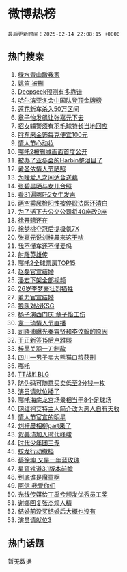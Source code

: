 # 微博热榜

`最后更新时间：2025-02-14 22:08:15 +0800`

## 热门搜索

1. [绿水青山瞰我家](https://m.weibo.cn/search?containerid=100103type%3D1%26t%3D10%26q%3D%23%E7%BB%BF%E6%B0%B4%E9%9D%92%E5%B1%B1%E7%9E%B0%E6%88%91%E5%AE%B6%23&stream_entry_id=51&isnewpage=1&extparam=seat%3D1%26filter_type%3Drealtimehot%26stream_entry_id%3D51%26c_type%3D51%26pos%3D0%26q%3D%2523%25E7%25BB%25BF%25E6%25B0%25B4%25E9%259D%2592%25E5%25B1%25B1%25E7%259E%25B0%25E6%2588%2591%25E5%25AE%25B6%2523%26dgr%3D0%26cate%3D10103%26display_time%3D1739542093%26pre_seqid%3D17395420939440210924135)
1. [姚笛 被删](https://m.weibo.cn/search?containerid=100103type%3D1%26t%3D10%26q%3D%E5%A7%9A%E7%AC%9B+%E8%A2%AB%E5%88%A0&stream_entry_id=31&isnewpage=1&extparam=seat%3D1%26lcate%3D5001%26pos%3D0%26q%3D%25E5%25A7%259A%25E7%25AC%259B%2520%25E8%25A2%25AB%25E5%2588%25A0%26dgr%3D0%26filter_type%3Drealtimehot%26cate%3D5001%26c_type%3D31%26realpos%3D1%26band_rank%3D1%26flag%3D1%26stream_entry_id%3D31%26display_time%3D1739542093%26pre_seqid%3D17395420939440210924135)
1. [Deepseek预测有多靠谱](https://m.weibo.cn/search?containerid=100103type%3D1%26t%3D10%26q%3D%23Deepseek%E9%A2%84%E6%B5%8B%E6%9C%89%E5%A4%9A%E9%9D%A0%E8%B0%B1%23&stream_entry_id=31&isnewpage=1&extparam=seat%3D1%26lcate%3D5001%26pos%3D1%26q%3D%2523Deepseek%25E9%25A2%2584%25E6%25B5%258B%25E6%259C%2589%25E5%25A4%259A%25E9%259D%25A0%25E8%25B0%25B1%2523%26dgr%3D0%26filter_type%3Drealtimehot%26cate%3D5001%26c_type%3D31%26realpos%3D2%26band_rank%3D2%26flag%3D2%26stream_entry_id%3D31%26display_time%3D1739542093%26pre_seqid%3D17395420939440210924135)
1. [哈尔滨亚冬会中国队登顶金牌榜](https://m.weibo.cn/search?containerid=100103type%3D1%26t%3D10%26q%3D%23%E5%93%88%E5%B0%94%E6%BB%A8%E4%BA%9A%E5%86%AC%E4%BC%9A%E4%B8%AD%E5%9B%BD%E9%98%9F%E7%99%BB%E9%A1%B6%E9%87%91%E7%89%8C%E6%A6%9C%23&stream_entry_id=31&isnewpage=1&extparam=seat%3D1%26lcate%3D5001%26pos%3D2%26q%3D%2523%25E5%2593%2588%25E5%25B0%2594%25E6%25BB%25A8%25E4%25BA%259A%25E5%2586%25AC%25E4%25BC%259A%25E4%25B8%25AD%25E5%259B%25BD%25E9%2598%259F%25E7%2599%25BB%25E9%25A1%25B6%25E9%2587%2591%25E7%2589%258C%25E6%25A6%259C%2523%26dgr%3D0%26filter_type%3Drealtimehot%26cate%3D5001%26c_type%3D31%26realpos%3D3%26band_rank%3D3%26flag%3D1%26stream_entry_id%3D31%26display_time%3D1739542093%26pre_seqid%3D17395420939440210924135)
1. [莲花新车杀入50万区间](https://m.weibo.cn/search?containerid=100103type%3D1%26t%3D10%26q%3D%23%E8%8E%B2%E8%8A%B1%E6%96%B0%E8%BD%A6%E6%9D%80%E5%85%A550%E4%B8%87%E5%8C%BA%E9%97%B4%23&stream_entry_id=31&isnewpage=1&extparam=seat%3D1%26lcate%3D5001%26pos%3D3%26q%3D%2523%25E8%258E%25B2%25E8%258A%25B1%25E6%2596%25B0%25E8%25BD%25A6%25E6%259D%2580%25E5%2585%25A550%25E4%25B8%2587%25E5%258C%25BA%25E9%2597%25B4%2523%26dgr%3D0%26adid%3D276018%26filter_type%3Drealtimehot%26stream_entry_id%3D31%26c_type%3D31%26topic_ad%3D1%26band_rank%3D4%26cate%3D5001%26is_ad_pos%3D1%26display_time%3D1739542093%26pre_seqid%3D17395420939440210924135)
1. [章子怡发飙让张嘉元下去](https://m.weibo.cn/search?containerid=100103type%3D1%26t%3D10%26q%3D%E7%AB%A0%E5%AD%90%E6%80%A1%E5%8F%91%E9%A3%99%E8%AE%A9%E5%BC%A0%E5%98%89%E5%85%83%E4%B8%8B%E5%8E%BB&stream_entry_id=31&isnewpage=1&extparam=seat%3D1%26lcate%3D5001%26pos%3D4%26q%3D%25E7%25AB%25A0%25E5%25AD%2590%25E6%2580%25A1%25E5%258F%2591%25E9%25A3%2599%25E8%25AE%25A9%25E5%25BC%25A0%25E5%2598%2589%25E5%2585%2583%25E4%25B8%258B%25E5%258E%25BB%26dgr%3D0%26filter_type%3Drealtimehot%26cate%3D5001%26c_type%3D31%26realpos%3D4%26band_rank%3D4%26flag%3D1%26stream_entry_id%3D31%26display_time%3D1739542093%26pre_seqid%3D17395420939440210924135)
1. [招女辅警须有羽毛球特长当地回应](https://m.weibo.cn/search?containerid=100103type%3D1%26t%3D10%26q%3D%23%E6%8B%9B%E5%A5%B3%E8%BE%85%E8%AD%A6%E9%A1%BB%E6%9C%89%E7%BE%BD%E6%AF%9B%E7%90%83%E7%89%B9%E9%95%BF%E5%BD%93%E5%9C%B0%E5%9B%9E%E5%BA%94%23&stream_entry_id=31&isnewpage=1&extparam=seat%3D1%26lcate%3D5001%26pos%3D5%26q%3D%2523%25E6%258B%259B%25E5%25A5%25B3%25E8%25BE%2585%25E8%25AD%25A6%25E9%25A1%25BB%25E6%259C%2589%25E7%25BE%25BD%25E6%25AF%259B%25E7%2590%2583%25E7%2589%25B9%25E9%2595%25BF%25E5%25BD%2593%25E5%259C%25B0%25E5%259B%259E%25E5%25BA%2594%2523%26dgr%3D0%26filter_type%3Drealtimehot%26cate%3D5001%26c_type%3D31%26realpos%3D5%26band_rank%3D5%26flag%3D1%26stream_entry_id%3D31%26display_time%3D1739542093%26pre_seqid%3D17395420939440210924135)
1. [胖东来金饰每克便宜100元](https://m.weibo.cn/search?containerid=100103type%3D1%26t%3D10%26q%3D%23%E8%83%96%E4%B8%9C%E6%9D%A5%E9%87%91%E9%A5%B0%E6%AF%8F%E5%85%8B%E4%BE%BF%E5%AE%9C100%E5%85%83%23&stream_entry_id=31&isnewpage=1&extparam=seat%3D1%26lcate%3D5001%26pos%3D6%26q%3D%2523%25E8%2583%2596%25E4%25B8%259C%25E6%259D%25A5%25E9%2587%2591%25E9%25A5%25B0%25E6%25AF%258F%25E5%2585%258B%25E4%25BE%25BF%25E5%25AE%259C100%25E5%2585%2583%2523%26dgr%3D0%26filter_type%3Drealtimehot%26cate%3D5001%26c_type%3D31%26realpos%3D6%26band_rank%3D6%26flag%3D1%26stream_entry_id%3D31%26display_time%3D1739542093%26pre_seqid%3D17395420939440210924135)
1. [情人节心动妆](https://m.weibo.cn/search?containerid=100103type%3D1%26t%3D10%26q%3D%23%E6%83%85%E4%BA%BA%E8%8A%82%E5%BF%83%E5%8A%A8%E5%A6%86%23&stream_entry_id=31&isnewpage=1&extparam=seat%3D1%26lcate%3D5001%26pos%3D7%26q%3D%2523%25E6%2583%2585%25E4%25BA%25BA%25E8%258A%2582%25E5%25BF%2583%25E5%258A%25A8%25E5%25A6%2586%2523%26dgr%3D0%26adid%3D276058%26filter_type%3Drealtimehot%26c_type%3D31%26stream_entry_id%3D31%26band_rank%3D7%26cate%3D5001%26is_ad_pos%3D1%26display_time%3D1739542093%26pre_seqid%3D17395420939440210924135)
1. [哪吒2被删减画面首度公开](https://m.weibo.cn/search?containerid=100103type%3D1%26t%3D10%26q%3D%23%E5%93%AA%E5%90%922%E8%A2%AB%E5%88%A0%E5%87%8F%E7%94%BB%E9%9D%A2%E9%A6%96%E5%BA%A6%E5%85%AC%E5%BC%80%23&stream_entry_id=31&isnewpage=1&extparam=seat%3D1%26lcate%3D5001%26pos%3D8%26q%3D%2523%25E5%2593%25AA%25E5%2590%25922%25E8%25A2%25AB%25E5%2588%25A0%25E5%2587%258F%25E7%2594%25BB%25E9%259D%25A2%25E9%25A6%2596%25E5%25BA%25A6%25E5%2585%25AC%25E5%25BC%2580%2523%26dgr%3D0%26filter_type%3Drealtimehot%26cate%3D5001%26c_type%3D31%26realpos%3D7%26band_rank%3D7%26flag%3D2%26stream_entry_id%3D31%26display_time%3D1739542093%26pre_seqid%3D17395420939440210924135)
1. [被办了亚冬会的Harbin整泪目了](https://m.weibo.cn/search?containerid=100103type%3D1%26t%3D10%26q%3D%23%E8%A2%AB%E5%8A%9E%E4%BA%86%E4%BA%9A%E5%86%AC%E4%BC%9A%E7%9A%84Harbin%E6%95%B4%E6%B3%AA%E7%9B%AE%E4%BA%86%23&stream_entry_id=31&isnewpage=1&extparam=seat%3D1%26lcate%3D5001%26pos%3D9%26q%3D%2523%25E8%25A2%25AB%25E5%258A%259E%25E4%25BA%2586%25E4%25BA%259A%25E5%2586%25AC%25E4%25BC%259A%25E7%259A%2584Harbin%25E6%2595%25B4%25E6%25B3%25AA%25E7%259B%25AE%25E4%25BA%2586%2523%26dgr%3D0%26filter_type%3Drealtimehot%26cate%3D5001%26c_type%3D31%26realpos%3D8%26band_rank%3D8%26flag%3D0%26stream_entry_id%3D31%26display_time%3D1739542093%26pre_seqid%3D17395420939440210924135)
1. [黄圣依情人节晒照](https://m.weibo.cn/search?containerid=100103type%3D1%26t%3D10%26q%3D%23%E9%BB%84%E5%9C%A3%E4%BE%9D%E6%83%85%E4%BA%BA%E8%8A%82%E6%99%92%E7%85%A7%23&stream_entry_id=31&isnewpage=1&extparam=seat%3D1%26lcate%3D5001%26pos%3D10%26q%3D%2523%25E9%25BB%2584%25E5%259C%25A3%25E4%25BE%259D%25E6%2583%2585%25E4%25BA%25BA%25E8%258A%2582%25E6%2599%2592%25E7%2585%25A7%2523%26dgr%3D0%26filter_type%3Drealtimehot%26cate%3D5001%26c_type%3D31%26realpos%3D9%26band_rank%3D9%26flag%3D2%26stream_entry_id%3D31%26display_time%3D1739542093%26pre_seqid%3D17395420939440210924135)
1. [为啥爱人之间适合送藕](https://m.weibo.cn/search?containerid=100103type%3D1%26t%3D10%26q%3D%23%E4%B8%BA%E5%95%A5%E7%88%B1%E4%BA%BA%E4%B9%8B%E9%97%B4%E9%80%82%E5%90%88%E9%80%81%E8%97%95%23&stream_entry_id=31&isnewpage=1&extparam=seat%3D1%26lcate%3D5001%26pos%3D11%26q%3D%2523%25E4%25B8%25BA%25E5%2595%25A5%25E7%2588%25B1%25E4%25BA%25BA%25E4%25B9%258B%25E9%2597%25B4%25E9%2580%2582%25E5%2590%2588%25E9%2580%2581%25E8%2597%2595%2523%26dgr%3D0%26filter_type%3Drealtimehot%26cate%3D5001%26c_type%3D31%26realpos%3D10%26band_rank%3D10%26flag%3D1%26stream_entry_id%3D31%26display_time%3D1739542093%26pre_seqid%3D17395420939440210924135)
1. [张碧晨晒与女儿合照](https://m.weibo.cn/search?containerid=100103type%3D1%26t%3D10%26q%3D%23%E5%BC%A0%E7%A2%A7%E6%99%A8%E6%99%92%E4%B8%8E%E5%A5%B3%E5%84%BF%E5%90%88%E7%85%A7%23&stream_entry_id=31&isnewpage=1&extparam=seat%3D1%26lcate%3D5001%26pos%3D12%26q%3D%2523%25E5%25BC%25A0%25E7%25A2%25A7%25E6%2599%25A8%25E6%2599%2592%25E4%25B8%258E%25E5%25A5%25B3%25E5%2584%25BF%25E5%2590%2588%25E7%2585%25A7%2523%26dgr%3D0%26filter_type%3Drealtimehot%26cate%3D5001%26c_type%3D31%26realpos%3D11%26band_rank%3D11%26flag%3D1%26stream_entry_id%3D31%26display_time%3D1739542093%26pre_seqid%3D17395420939440210924135)
1. [看31遍哪吒2女生发声](https://m.weibo.cn/search?containerid=100103type%3D1%26t%3D10%26q%3D%23%E7%9C%8B31%E9%81%8D%E5%93%AA%E5%90%922%E5%A5%B3%E7%94%9F%E5%8F%91%E5%A3%B0%23&stream_entry_id=31&isnewpage=1&extparam=seat%3D1%26lcate%3D5001%26pos%3D13%26q%3D%2523%25E7%259C%258B31%25E9%2581%258D%25E5%2593%25AA%25E5%2590%25922%25E5%25A5%25B3%25E7%2594%259F%25E5%258F%2591%25E5%25A3%25B0%2523%26dgr%3D0%26filter_type%3Drealtimehot%26cate%3D5001%26c_type%3D31%26realpos%3D12%26band_rank%3D12%26flag%3D2%26stream_entry_id%3D31%26display_time%3D1739542093%26pre_seqid%3D17395420939440210924135)
1. [两空乘尿检阳性被停职法医还清白](https://m.weibo.cn/search?containerid=100103type%3D1%26t%3D10%26q%3D%23%E4%B8%A4%E7%A9%BA%E4%B9%98%E5%B0%BF%E6%A3%80%E9%98%B3%E6%80%A7%E8%A2%AB%E5%81%9C%E8%81%8C%E6%B3%95%E5%8C%BB%E8%BF%98%E6%B8%85%E7%99%BD%23&stream_entry_id=31&isnewpage=1&extparam=seat%3D1%26lcate%3D5001%26pos%3D14%26q%3D%2523%25E4%25B8%25A4%25E7%25A9%25BA%25E4%25B9%2598%25E5%25B0%25BF%25E6%25A3%2580%25E9%2598%25B3%25E6%2580%25A7%25E8%25A2%25AB%25E5%2581%259C%25E8%2581%258C%25E6%25B3%2595%25E5%258C%25BB%25E8%25BF%2598%25E6%25B8%2585%25E7%2599%25BD%2523%26dgr%3D0%26filter_type%3Drealtimehot%26cate%3D5001%26c_type%3D31%26realpos%3D13%26band_rank%3D13%26flag%3D1%26stream_entry_id%3D31%26display_time%3D1739542093%26pre_seqid%3D17395420939440210924135)
1. [为了活下去公交公司将40座改9座](https://m.weibo.cn/search?containerid=100103type%3D1%26t%3D10%26q%3D%23%E4%B8%BA%E4%BA%86%E6%B4%BB%E4%B8%8B%E5%8E%BB%E5%85%AC%E4%BA%A4%E5%85%AC%E5%8F%B8%E5%B0%8640%E5%BA%A7%E6%94%B99%E5%BA%A7%23&stream_entry_id=31&isnewpage=1&extparam=seat%3D1%26lcate%3D5001%26pos%3D15%26q%3D%2523%25E4%25B8%25BA%25E4%25BA%2586%25E6%25B4%25BB%25E4%25B8%258B%25E5%258E%25BB%25E5%2585%25AC%25E4%25BA%25A4%25E5%2585%25AC%25E5%258F%25B8%25E5%25B0%258640%25E5%25BA%25A7%25E6%2594%25B99%25E5%25BA%25A7%2523%26dgr%3D0%26filter_type%3Drealtimehot%26cate%3D5001%26c_type%3D31%26realpos%3D14%26band_rank%3D14%26flag%3D0%26stream_entry_id%3D31%26display_time%3D1739542093%26pre_seqid%3D17395420939440210924135)
1. [徐开骋还在](https://m.weibo.cn/search?containerid=100103type%3D1%26t%3D10%26q%3D%E5%BE%90%E5%BC%80%E9%AA%8B%E8%BF%98%E5%9C%A8&stream_entry_id=31&isnewpage=1&extparam=seat%3D1%26lcate%3D5001%26pos%3D16%26q%3D%25E5%25BE%2590%25E5%25BC%2580%25E9%25AA%258B%25E8%25BF%2598%25E5%259C%25A8%26dgr%3D0%26filter_type%3Drealtimehot%26cate%3D5001%26c_type%3D31%26realpos%3D15%26band_rank%3D15%26flag%3D1%26stream_entry_id%3D31%26display_time%3D1739542093%26pre_seqid%3D17395420939440210924135)
1. [徐梦桃夺冠后提极氪7X](https://m.weibo.cn/search?containerid=100103type%3D1%26t%3D10%26q%3D%23%E5%BE%90%E6%A2%A6%E6%A1%83%E5%A4%BA%E5%86%A0%E5%90%8E%E6%8F%90%E6%9E%81%E6%B0%AA7X%23&stream_entry_id=31&isnewpage=1&extparam=seat%3D1%26lcate%3D5001%26pos%3D17%26q%3D%2523%25E5%25BE%2590%25E6%25A2%25A6%25E6%25A1%2583%25E5%25A4%25BA%25E5%2586%25A0%25E5%2590%258E%25E6%258F%2590%25E6%259E%2581%25E6%25B0%25AA7X%2523%26dgr%3D0%26adid%3D276057%26filter_type%3Drealtimehot%26cate%3D5001%26c_type%3D31%26realpos%3D16%26band_rank%3D16%26flag%3D1%26stream_entry_id%3D31%26display_time%3D1739542093%26pre_seqid%3D17395420939440210924135)
1. [张嘉元说刘梓晨来这干啥](https://m.weibo.cn/search?containerid=100103type%3D1%26t%3D10%26q%3D%E5%BC%A0%E5%98%89%E5%85%83%E8%AF%B4%E5%88%98%E6%A2%93%E6%99%A8%E6%9D%A5%E8%BF%99%E5%B9%B2%E5%95%A5&stream_entry_id=31&isnewpage=1&extparam=seat%3D1%26lcate%3D5001%26pos%3D18%26q%3D%25E5%25BC%25A0%25E5%2598%2589%25E5%2585%2583%25E8%25AF%25B4%25E5%2588%2598%25E6%25A2%2593%25E6%2599%25A8%25E6%259D%25A5%25E8%25BF%2599%25E5%25B9%25B2%25E5%2595%25A5%26dgr%3D0%26filter_type%3Drealtimehot%26cate%3D5001%26c_type%3D31%26realpos%3D17%26band_rank%3D17%26flag%3D1%26stream_entry_id%3D31%26display_time%3D1739542093%26pre_seqid%3D17395420939440210924135)
1. [我不懂车还不懂爱吗](https://m.weibo.cn/search?containerid=100103type%3D1%26t%3D10%26q%3D%23%E6%88%91%E4%B8%8D%E6%87%82%E8%BD%A6%E8%BF%98%E4%B8%8D%E6%87%82%E7%88%B1%E5%90%97%23&stream_entry_id=31&isnewpage=1&extparam=seat%3D1%26lcate%3D5001%26pos%3D19%26q%3D%2523%25E6%2588%2591%25E4%25B8%258D%25E6%2587%2582%25E8%25BD%25A6%25E8%25BF%2598%25E4%25B8%258D%25E6%2587%2582%25E7%2588%25B1%25E5%2590%2597%2523%26dgr%3D0%26adid%3D276027%26filter_type%3Drealtimehot%26cate%3D5001%26c_type%3D31%26realpos%3D18%26band_rank%3D18%26flag%3D1%26stream_entry_id%3D31%26display_time%3D1739542093%26pre_seqid%3D17395420939440210924135)
1. [射雕英雄传](https://m.weibo.cn/search?containerid=100103type%3D1%26t%3D10%26q%3D%E5%B0%84%E9%9B%95%E8%8B%B1%E9%9B%84%E4%BC%A0&stream_entry_id=31&isnewpage=1&extparam=seat%3D1%26lcate%3D5001%26pos%3D20%26q%3D%25E5%25B0%2584%25E9%259B%2595%25E8%258B%25B1%25E9%259B%2584%25E4%25BC%25A0%26dgr%3D0%26filter_type%3Drealtimehot%26cate%3D5001%26c_type%3D31%26realpos%3D19%26band_rank%3D19%26flag%3D0%26stream_entry_id%3D31%26display_time%3D1739542093%26pre_seqid%3D17395420939440210924135)
1. [哪吒2全球票房TOP15](https://m.weibo.cn/search?containerid=100103type%3D1%26t%3D10%26q%3D%23%E5%93%AA%E5%90%922%E5%85%A8%E7%90%83%E7%A5%A8%E6%88%BFTOP15%23&stream_entry_id=31&isnewpage=1&extparam=seat%3D1%26lcate%3D5001%26pos%3D21%26q%3D%2523%25E5%2593%25AA%25E5%2590%25922%25E5%2585%25A8%25E7%2590%2583%25E7%25A5%25A8%25E6%2588%25BFTOP15%2523%26dgr%3D0%26filter_type%3Drealtimehot%26cate%3D5001%26c_type%3D31%26realpos%3D20%26band_rank%3D20%26flag%3D0%26stream_entry_id%3D31%26display_time%3D1739542093%26pre_seqid%3D17395420939440210924135)
1. [赵磊官宣结婚](https://m.weibo.cn/search?containerid=100103type%3D1%26t%3D10%26q%3D%23%E8%B5%B5%E7%A3%8A%E5%AE%98%E5%AE%A3%E7%BB%93%E5%A9%9A%23&stream_entry_id=31&isnewpage=1&extparam=seat%3D1%26lcate%3D5001%26pos%3D22%26q%3D%2523%25E8%25B5%25B5%25E7%25A3%258A%25E5%25AE%2598%25E5%25AE%25A3%25E7%25BB%2593%25E5%25A9%259A%2523%26dgr%3D0%26filter_type%3Drealtimehot%26cate%3D5001%26c_type%3D31%26realpos%3D21%26band_rank%3D21%26flag%3D0%26stream_entry_id%3D31%26display_time%3D1739542093%26pre_seqid%3D17395420939440210924135)
1. [潘宏下架全部视频](https://m.weibo.cn/search?containerid=100103type%3D1%26t%3D10%26q%3D%23%E6%BD%98%E5%AE%8F%E4%B8%8B%E6%9E%B6%E5%85%A8%E9%83%A8%E8%A7%86%E9%A2%91%23&stream_entry_id=31&isnewpage=1&extparam=seat%3D1%26lcate%3D5001%26pos%3D23%26q%3D%2523%25E6%25BD%2598%25E5%25AE%258F%25E4%25B8%258B%25E6%259E%25B6%25E5%2585%25A8%25E9%2583%25A8%25E8%25A7%2586%25E9%25A2%2591%2523%26dgr%3D0%26filter_type%3Drealtimehot%26cate%3D5001%26c_type%3D31%26realpos%3D22%26band_rank%3D22%26flag%3D0%26stream_entry_id%3D31%26display_time%3D1739542093%26pre_seqid%3D17395420939440210924135)
1. [26岁李梦豪壮烈牺牲](https://m.weibo.cn/search?containerid=100103type%3D1%26t%3D10%26q%3D%2326%E5%B2%81%E6%9D%8E%E6%A2%A6%E8%B1%AA%E5%A3%AE%E7%83%88%E7%89%BA%E7%89%B2%23&stream_entry_id=31&isnewpage=1&extparam=seat%3D1%26lcate%3D5001%26pos%3D24%26q%3D%252326%25E5%25B2%2581%25E6%259D%258E%25E6%25A2%25A6%25E8%25B1%25AA%25E5%25A3%25AE%25E7%2583%2588%25E7%2589%25BA%25E7%2589%25B2%2523%26dgr%3D0%26filter_type%3Drealtimehot%26cate%3D5001%26c_type%3D31%26realpos%3D23%26band_rank%3D23%26flag%3D0%26stream_entry_id%3D31%26display_time%3D1739542093%26pre_seqid%3D17395420939440210924135)
1. [董力官宣结婚](https://m.weibo.cn/search?containerid=100103type%3D1%26t%3D10%26q%3D%23%E8%91%A3%E5%8A%9B%E5%AE%98%E5%AE%A3%E7%BB%93%E5%A9%9A%23&stream_entry_id=31&isnewpage=1&extparam=seat%3D1%26lcate%3D5001%26pos%3D25%26q%3D%2523%25E8%2591%25A3%25E5%258A%259B%25E5%25AE%2598%25E5%25AE%25A3%25E7%25BB%2593%25E5%25A9%259A%2523%26dgr%3D0%26filter_type%3Drealtimehot%26cate%3D5001%26c_type%3D31%26realpos%3D24%26band_rank%3D24%26flag%3D0%26stream_entry_id%3D31%26display_time%3D1739542093%26pre_seqid%3D17395420939440210924135)
1. [狼队对战KSG](https://m.weibo.cn/search?containerid=100103type%3D1%26t%3D10%26q%3D%E7%8B%BC%E9%98%9F%E5%AF%B9%E6%88%98KSG&stream_entry_id=31&isnewpage=1&extparam=seat%3D1%26lcate%3D5001%26pos%3D26%26q%3D%25E7%258B%25BC%25E9%2598%259F%25E5%25AF%25B9%25E6%2588%2598KSG%26dgr%3D0%26filter_type%3Drealtimehot%26cate%3D5001%26c_type%3D31%26realpos%3D25%26band_rank%3D25%26flag%3D1%26stream_entry_id%3D31%26display_time%3D1739542093%26pre_seqid%3D17395420939440210924135)
1. [杨子演西门庆 章子怡工伤](https://m.weibo.cn/search?containerid=100103type%3D1%26t%3D10%26q%3D%E6%9D%A8%E5%AD%90%E6%BC%94%E8%A5%BF%E9%97%A8%E5%BA%86+%E7%AB%A0%E5%AD%90%E6%80%A1%E5%B7%A5%E4%BC%A4&stream_entry_id=31&isnewpage=1&extparam=seat%3D1%26lcate%3D5001%26pos%3D27%26q%3D%25E6%259D%25A8%25E5%25AD%2590%25E6%25BC%2594%25E8%25A5%25BF%25E9%2597%25A8%25E5%25BA%2586%2520%25E7%25AB%25A0%25E5%25AD%2590%25E6%2580%25A1%25E5%25B7%25A5%25E4%25BC%25A4%26dgr%3D0%26filter_type%3Drealtimehot%26cate%3D5001%26c_type%3D31%26realpos%3D26%26band_rank%3D26%26flag%3D1%26stream_entry_id%3D31%26display_time%3D1739542093%26pre_seqid%3D17395420939440210924135)
1. [袁一琦情人节直播](https://m.weibo.cn/search?containerid=100103type%3D1%26t%3D10%26q%3D%23%E8%A2%81%E4%B8%80%E7%90%A6%E6%83%85%E4%BA%BA%E8%8A%82%E7%9B%B4%E6%92%AD%23&stream_entry_id=31&isnewpage=1&extparam=seat%3D1%26lcate%3D5001%26pos%3D28%26q%3D%2523%25E8%25A2%2581%25E4%25B8%2580%25E7%2590%25A6%25E6%2583%2585%25E4%25BA%25BA%25E8%258A%2582%25E7%259B%25B4%25E6%2592%25AD%2523%26dgr%3D0%26filter_type%3Drealtimehot%26cate%3D5001%26c_type%3D31%26realpos%3D27%26band_rank%3D27%26flag%3D1%26stream_entry_id%3D31%26display_time%3D1739542093%26pre_seqid%3D17395420939440210924135)
1. [司晓迪曝光秦霄贤和李汶翰的原因](https://m.weibo.cn/search?containerid=100103type%3D1%26t%3D10%26q%3D%23%E5%8F%B8%E6%99%93%E8%BF%AA%E6%9B%9D%E5%85%89%E7%A7%A6%E9%9C%84%E8%B4%A4%E5%92%8C%E6%9D%8E%E6%B1%B6%E7%BF%B0%E7%9A%84%E5%8E%9F%E5%9B%A0%23&stream_entry_id=31&isnewpage=1&extparam=seat%3D1%26lcate%3D5001%26pos%3D29%26q%3D%2523%25E5%258F%25B8%25E6%2599%2593%25E8%25BF%25AA%25E6%259B%259D%25E5%2585%2589%25E7%25A7%25A6%25E9%259C%2584%25E8%25B4%25A4%25E5%2592%258C%25E6%259D%258E%25E6%25B1%25B6%25E7%25BF%25B0%25E7%259A%2584%25E5%258E%259F%25E5%259B%25A0%2523%26dgr%3D0%26filter_type%3Drealtimehot%26cate%3D5001%26c_type%3D31%26realpos%3D28%26band_rank%3D28%26flag%3D1%26stream_entry_id%3D31%26display_time%3D1739542093%26pre_seqid%3D17395420939440210924135)
1. [于正新签15后卢雅熙](https://m.weibo.cn/search?containerid=100103type%3D1%26t%3D10%26q%3D%23%E4%BA%8E%E6%AD%A3%E6%96%B0%E7%AD%BE15%E5%90%8E%E5%8D%A2%E9%9B%85%E7%86%99%23&stream_entry_id=31&isnewpage=1&extparam=seat%3D1%26lcate%3D5001%26pos%3D30%26q%3D%2523%25E4%25BA%258E%25E6%25AD%25A3%25E6%2596%25B0%25E7%25AD%25BE15%25E5%2590%258E%25E5%258D%25A2%25E9%259B%2585%25E7%2586%2599%2523%26dgr%3D0%26filter_type%3Drealtimehot%26cate%3D5001%26c_type%3D31%26realpos%3D29%26band_rank%3D29%26flag%3D0%26stream_entry_id%3D31%26display_time%3D1739542093%26pre_seqid%3D17395420939440210924135)
1. [梓墨关羽一刀制敌](https://m.weibo.cn/search?containerid=100103type%3D1%26t%3D10%26q%3D%23%E6%A2%93%E5%A2%A8%E5%85%B3%E7%BE%BD%E4%B8%80%E5%88%80%E5%88%B6%E6%95%8C%23&stream_entry_id=31&isnewpage=1&extparam=seat%3D1%26lcate%3D5001%26pos%3D31%26q%3D%2523%25E6%25A2%2593%25E5%25A2%25A8%25E5%2585%25B3%25E7%25BE%25BD%25E4%25B8%2580%25E5%2588%2580%25E5%2588%25B6%25E6%2595%258C%2523%26dgr%3D0%26filter_type%3Drealtimehot%26cate%3D5001%26c_type%3D31%26realpos%3D30%26band_rank%3D30%26flag%3D1%26stream_entry_id%3D31%26display_time%3D1739542093%26pre_seqid%3D17395420939440210924135)
1. [四川一男子卖大熊猫口粮获刑](https://m.weibo.cn/search?containerid=100103type%3D1%26t%3D10%26q%3D%23%E5%9B%9B%E5%B7%9D%E4%B8%80%E7%94%B7%E5%AD%90%E5%8D%96%E5%A4%A7%E7%86%8A%E7%8C%AB%E5%8F%A3%E7%B2%AE%E8%8E%B7%E5%88%91%23&stream_entry_id=31&isnewpage=1&extparam=seat%3D1%26lcate%3D5001%26pos%3D32%26q%3D%2523%25E5%259B%259B%25E5%25B7%259D%25E4%25B8%2580%25E7%2594%25B7%25E5%25AD%2590%25E5%258D%2596%25E5%25A4%25A7%25E7%2586%258A%25E7%258C%25AB%25E5%258F%25A3%25E7%25B2%25AE%25E8%258E%25B7%25E5%2588%2591%2523%26dgr%3D0%26filter_type%3Drealtimehot%26cate%3D5001%26c_type%3D31%26realpos%3D31%26band_rank%3D31%26flag%3D1%26stream_entry_id%3D31%26display_time%3D1739542093%26pre_seqid%3D17395420939440210924135)
1. [哪吒](https://m.weibo.cn/search?containerid=100103type%3D1%26t%3D10%26q%3D%E5%93%AA%E5%90%92&stream_entry_id=31&isnewpage=1&extparam=seat%3D1%26lcate%3D5001%26pos%3D33%26q%3D%25E5%2593%25AA%25E5%2590%2592%26dgr%3D0%26filter_type%3Drealtimehot%26cate%3D5001%26c_type%3D31%26realpos%3D32%26band_rank%3D32%26flag%3D0%26stream_entry_id%3D31%26display_time%3D1739542093%26pre_seqid%3D17395420939440210924135)
1. [TT战胜BLG](https://m.weibo.cn/search?containerid=100103type%3D1%26t%3D10%26q%3D%23TT%E6%88%98%E8%83%9CBLG%23&stream_entry_id=31&isnewpage=1&extparam=seat%3D1%26lcate%3D5001%26pos%3D34%26q%3D%2523TT%25E6%2588%2598%25E8%2583%259CBLG%2523%26dgr%3D0%26filter_type%3Drealtimehot%26cate%3D5001%26c_type%3D31%26realpos%3D33%26band_rank%3D33%26flag%3D1%26stream_entry_id%3D31%26display_time%3D1739542093%26pre_seqid%3D17395420939440210924135)
1. [防伪码可随意买卖低至2分钱一枚](https://m.weibo.cn/search?containerid=100103type%3D1%26t%3D10%26q%3D%23%E9%98%B2%E4%BC%AA%E7%A0%81%E5%8F%AF%E9%9A%8F%E6%84%8F%E4%B9%B0%E5%8D%96%E4%BD%8E%E8%87%B32%E5%88%86%E9%92%B1%E4%B8%80%E6%9E%9A%23&stream_entry_id=31&isnewpage=1&extparam=seat%3D1%26lcate%3D5001%26pos%3D35%26q%3D%2523%25E9%2598%25B2%25E4%25BC%25AA%25E7%25A0%2581%25E5%258F%25AF%25E9%259A%258F%25E6%2584%258F%25E4%25B9%25B0%25E5%258D%2596%25E4%25BD%258E%25E8%2587%25B32%25E5%2588%2586%25E9%2592%25B1%25E4%25B8%2580%25E6%259E%259A%2523%26dgr%3D0%26filter_type%3Drealtimehot%26cate%3D5001%26c_type%3D31%26realpos%3D34%26band_rank%3D34%26flag%3D1%26stream_entry_id%3D31%26display_time%3D1739542093%26pre_seqid%3D17395420939440210924135)
1. [演员请就位播了](https://m.weibo.cn/search?containerid=100103type%3D1%26t%3D10%26q%3D%E6%BC%94%E5%91%98%E8%AF%B7%E5%B0%B1%E4%BD%8D%E6%92%AD%E4%BA%86&stream_entry_id=31&isnewpage=1&extparam=seat%3D1%26lcate%3D5001%26pos%3D36%26q%3D%25E6%25BC%2594%25E5%2591%2598%25E8%25AF%25B7%25E5%25B0%25B1%25E4%25BD%258D%25E6%2592%25AD%25E4%25BA%2586%26dgr%3D0%26filter_type%3Drealtimehot%26cate%3D5001%26c_type%3D31%26realpos%3D35%26band_rank%3D35%26flag%3D1%26stream_entry_id%3D31%26display_time%3D1739542093%26pre_seqid%3D17395420939440210924135)
1. [哪吒海底龙宫场景相当于8个足球场](https://m.weibo.cn/search?containerid=100103type%3D1%26t%3D10%26q%3D%23%E5%93%AA%E5%90%92%E6%B5%B7%E5%BA%95%E9%BE%99%E5%AE%AB%E5%9C%BA%E6%99%AF%E7%9B%B8%E5%BD%93%E4%BA%8E8%E4%B8%AA%E8%B6%B3%E7%90%83%E5%9C%BA%23&stream_entry_id=31&isnewpage=1&extparam=seat%3D1%26lcate%3D5001%26pos%3D37%26q%3D%2523%25E5%2593%25AA%25E5%2590%2592%25E6%25B5%25B7%25E5%25BA%2595%25E9%25BE%2599%25E5%25AE%25AB%25E5%259C%25BA%25E6%2599%25AF%25E7%259B%25B8%25E5%25BD%2593%25E4%25BA%258E8%25E4%25B8%25AA%25E8%25B6%25B3%25E7%2590%2583%25E5%259C%25BA%2523%26dgr%3D0%26filter_type%3Drealtimehot%26cate%3D5001%26c_type%3D31%26realpos%3D36%26band_rank%3D36%26flag%3D1%26stream_entry_id%3D31%26display_time%3D1739542093%26pre_seqid%3D17395420939440210924135)
1. [网红狗艾特主人简介改为恶人自有天收](https://m.weibo.cn/search?containerid=100103type%3D1%26t%3D10%26q%3D%23%E7%BD%91%E7%BA%A2%E7%8B%97%E8%89%BE%E7%89%B9%E4%B8%BB%E4%BA%BA%E7%AE%80%E4%BB%8B%E6%94%B9%E4%B8%BA%E6%81%B6%E4%BA%BA%E8%87%AA%E6%9C%89%E5%A4%A9%E6%94%B6%23&stream_entry_id=31&isnewpage=1&extparam=seat%3D1%26lcate%3D5001%26pos%3D38%26q%3D%2523%25E7%25BD%2591%25E7%25BA%25A2%25E7%258B%2597%25E8%2589%25BE%25E7%2589%25B9%25E4%25B8%25BB%25E4%25BA%25BA%25E7%25AE%2580%25E4%25BB%258B%25E6%2594%25B9%25E4%25B8%25BA%25E6%2581%25B6%25E4%25BA%25BA%25E8%2587%25AA%25E6%259C%2589%25E5%25A4%25A9%25E6%2594%25B6%2523%26dgr%3D0%26filter_type%3Drealtimehot%26cate%3D5001%26c_type%3D31%26realpos%3D37%26band_rank%3D37%26flag%3D1%26stream_entry_id%3D31%26display_time%3D1739542093%26pre_seqid%3D17395420939440210924135)
1. [情人节官宣的明星](https://m.weibo.cn/search?containerid=100103type%3D1%26t%3D10%26q%3D%23%E6%83%85%E4%BA%BA%E8%8A%82%E5%AE%98%E5%AE%A3%E7%9A%84%E6%98%8E%E6%98%9F%23&stream_entry_id=31&isnewpage=1&extparam=seat%3D1%26lcate%3D5001%26pos%3D39%26q%3D%2523%25E6%2583%2585%25E4%25BA%25BA%25E8%258A%2582%25E5%25AE%2598%25E5%25AE%25A3%25E7%259A%2584%25E6%2598%258E%25E6%2598%259F%2523%26dgr%3D0%26filter_type%3Drealtimehot%26cate%3D5001%26c_type%3D31%26realpos%3D38%26band_rank%3D38%26flag%3D0%26stream_entry_id%3D31%26display_time%3D1739542093%26pre_seqid%3D17395420939440210924135)
1. [刘梓晨相柳part来了](https://m.weibo.cn/search?containerid=100103type%3D1%26t%3D10%26q%3D%E5%88%98%E6%A2%93%E6%99%A8%E7%9B%B8%E6%9F%B3part%E6%9D%A5%E4%BA%86&stream_entry_id=31&isnewpage=1&extparam=seat%3D1%26lcate%3D5001%26pos%3D40%26q%3D%25E5%2588%2598%25E6%25A2%2593%25E6%2599%25A8%25E7%259B%25B8%25E6%259F%25B3part%25E6%259D%25A5%25E4%25BA%2586%26dgr%3D0%26filter_type%3Drealtimehot%26cate%3D5001%26c_type%3D31%26realpos%3D39%26band_rank%3D39%26flag%3D1%26stream_entry_id%3D31%26display_time%3D1739542093%26pre_seqid%3D17395420939440210924135)
1. [贺美琦加入时代峰峻](https://m.weibo.cn/search?containerid=100103type%3D1%26t%3D10%26q%3D%23%E8%B4%BA%E7%BE%8E%E7%90%A6%E5%8A%A0%E5%85%A5%E6%97%B6%E4%BB%A3%E5%B3%B0%E5%B3%BB%23&stream_entry_id=31&isnewpage=1&extparam=seat%3D1%26lcate%3D5001%26pos%3D41%26q%3D%2523%25E8%25B4%25BA%25E7%25BE%258E%25E7%2590%25A6%25E5%258A%25A0%25E5%2585%25A5%25E6%2597%25B6%25E4%25BB%25A3%25E5%25B3%25B0%25E5%25B3%25BB%2523%26dgr%3D0%26filter_type%3Drealtimehot%26cate%3D5001%26c_type%3D31%26realpos%3D40%26band_rank%3D40%26flag%3D0%26stream_entry_id%3D31%26display_time%3D1739542093%26pre_seqid%3D17395420939440210924135)
1. [时代少年团三专](https://m.weibo.cn/search?containerid=100103type%3D1%26t%3D10%26q%3D%23%E6%97%B6%E4%BB%A3%E5%B0%91%E5%B9%B4%E5%9B%A2%E4%B8%89%E4%B8%93%23&stream_entry_id=31&isnewpage=1&extparam=seat%3D1%26lcate%3D5001%26pos%3D42%26q%3D%2523%25E6%2597%25B6%25E4%25BB%25A3%25E5%25B0%2591%25E5%25B9%25B4%25E5%259B%25A2%25E4%25B8%2589%25E4%25B8%2593%2523%26dgr%3D0%26filter_type%3Drealtimehot%26cate%3D5001%26c_type%3D31%26realpos%3D41%26band_rank%3D41%26flag%3D0%26stream_entry_id%3D31%26display_time%3D1739542093%26pre_seqid%3D17395420939440210924135)
1. [蛟龙行动撤档](https://m.weibo.cn/search?containerid=100103type%3D1%26t%3D10%26q%3D%E8%9B%9F%E9%BE%99%E8%A1%8C%E5%8A%A8%E6%92%A4%E6%A1%A3&stream_entry_id=31&isnewpage=1&extparam=seat%3D1%26lcate%3D5001%26pos%3D43%26q%3D%25E8%259B%259F%25E9%25BE%2599%25E8%25A1%258C%25E5%258A%25A8%25E6%2592%25A4%25E6%25A1%25A3%26dgr%3D0%26filter_type%3Drealtimehot%26cate%3D5001%26c_type%3D31%26realpos%3D42%26band_rank%3D42%26flag%3D0%26stream_entry_id%3D31%26display_time%3D1739542093%26pre_seqid%3D17395420939440210924135)
1. [蔡徐坤 又是一年蓝玫瑰](https://m.weibo.cn/search?containerid=100103type%3D1%26t%3D10%26q%3D%E8%94%A1%E5%BE%90%E5%9D%A4+%E5%8F%88%E6%98%AF%E4%B8%80%E5%B9%B4%E8%93%9D%E7%8E%AB%E7%91%B0&stream_entry_id=31&isnewpage=1&extparam=seat%3D1%26lcate%3D5001%26pos%3D44%26q%3D%25E8%2594%25A1%25E5%25BE%2590%25E5%259D%25A4%2520%25E5%258F%2588%25E6%2598%25AF%25E4%25B8%2580%25E5%25B9%25B4%25E8%2593%259D%25E7%258E%25AB%25E7%2591%25B0%26dgr%3D0%26filter_type%3Drealtimehot%26cate%3D5001%26c_type%3D31%26realpos%3D43%26band_rank%3D43%26flag%3D0%26stream_entry_id%3D31%26display_time%3D1739542093%26pre_seqid%3D17395420939440210924135)
1. [星穹铁道3.1版本前瞻](https://m.weibo.cn/search?containerid=100103type%3D1%26t%3D10%26q%3D%23%E6%98%9F%E7%A9%B9%E9%93%81%E9%81%933.1%E7%89%88%E6%9C%AC%E5%89%8D%E7%9E%BB%23&stream_entry_id=31&isnewpage=1&extparam=seat%3D1%26lcate%3D5001%26pos%3D45%26q%3D%2523%25E6%2598%259F%25E7%25A9%25B9%25E9%2593%2581%25E9%2581%25933.1%25E7%2589%2588%25E6%259C%25AC%25E5%2589%258D%25E7%259E%25BB%2523%26dgr%3D0%26filter_type%3Drealtimehot%26cate%3D5001%26c_type%3D31%26realpos%3D44%26band_rank%3D44%26flag%3D1%26stream_entry_id%3D31%26display_time%3D1739542093%26pre_seqid%3D17395420939440210924135)
1. [到底谁是魔童啊](https://m.weibo.cn/search?containerid=100103type%3D1%26t%3D10%26q%3D%E5%88%B0%E5%BA%95%E8%B0%81%E6%98%AF%E9%AD%94%E7%AB%A5%E5%95%8A&stream_entry_id=31&isnewpage=1&extparam=seat%3D1%26lcate%3D5001%26pos%3D46%26q%3D%25E5%2588%25B0%25E5%25BA%2595%25E8%25B0%2581%25E6%2598%25AF%25E9%25AD%2594%25E7%25AB%25A5%25E5%2595%258A%26dgr%3D0%26filter_type%3Drealtimehot%26cate%3D5001%26c_type%3D31%26realpos%3D45%26band_rank%3D45%26flag%3D1%26stream_entry_id%3D31%26display_time%3D1739542093%26pre_seqid%3D17395420939440210924135)
1. [阿信 我爱你们](https://m.weibo.cn/search?containerid=100103type%3D1%26t%3D10%26q%3D%E9%98%BF%E4%BF%A1+%E6%88%91%E7%88%B1%E4%BD%A0%E4%BB%AC&stream_entry_id=31&isnewpage=1&extparam=seat%3D1%26lcate%3D5001%26pos%3D47%26q%3D%25E9%2598%25BF%25E4%25BF%25A1%2520%25E6%2588%2591%25E7%2588%25B1%25E4%25BD%25A0%25E4%25BB%25AC%26dgr%3D0%26filter_type%3Drealtimehot%26cate%3D5001%26c_type%3D31%26realpos%3D46%26band_rank%3D46%26flag%3D1%26stream_entry_id%3D31%26display_time%3D1739542093%26pre_seqid%3D17395420939440210924135)
1. [光线传媒给丁禹兮颁发优秀员工奖](https://m.weibo.cn/search?containerid=100103type%3D1%26t%3D10%26q%3D%23%E5%85%89%E7%BA%BF%E4%BC%A0%E5%AA%92%E7%BB%99%E4%B8%81%E7%A6%B9%E5%85%AE%E9%A2%81%E5%8F%91%E4%BC%98%E7%A7%80%E5%91%98%E5%B7%A5%E5%A5%96%23&stream_entry_id=31&isnewpage=1&extparam=seat%3D1%26lcate%3D5001%26pos%3D48%26q%3D%2523%25E5%2585%2589%25E7%25BA%25BF%25E4%25BC%25A0%25E5%25AA%2592%25E7%25BB%2599%25E4%25B8%2581%25E7%25A6%25B9%25E5%2585%25AE%25E9%25A2%2581%25E5%258F%2591%25E4%25BC%2598%25E7%25A7%2580%25E5%2591%2598%25E5%25B7%25A5%25E5%25A5%2596%2523%26dgr%3D0%26filter_type%3Drealtimehot%26cate%3D5001%26c_type%3D31%26realpos%3D47%26band_rank%3D47%26flag%3D0%26stream_entry_id%3D31%26display_time%3D1739542093%26pre_seqid%3D17395420939440210924135)
1. [谢娜回复张杰烦人精](https://m.weibo.cn/search?containerid=100103type%3D1%26t%3D10%26q%3D%23%E8%B0%A2%E5%A8%9C%E5%9B%9E%E5%A4%8D%E5%BC%A0%E6%9D%B0%E7%83%A6%E4%BA%BA%E7%B2%BE%23&stream_entry_id=31&isnewpage=1&extparam=seat%3D1%26lcate%3D5001%26pos%3D49%26q%3D%2523%25E8%25B0%25A2%25E5%25A8%259C%25E5%259B%259E%25E5%25A4%258D%25E5%25BC%25A0%25E6%259D%25B0%25E7%2583%25A6%25E4%25BA%25BA%25E7%25B2%25BE%2523%26dgr%3D0%26filter_type%3Drealtimehot%26cate%3D5001%26c_type%3D31%26realpos%3D48%26band_rank%3D48%26flag%3D0%26stream_entry_id%3D31%26display_time%3D1739542093%26pre_seqid%3D17395420939440210924135)
1. [结婚前没买结婚后大概也没有](https://m.weibo.cn/search?containerid=100103type%3D1%26t%3D10%26q%3D%E7%BB%93%E5%A9%9A%E5%89%8D%E6%B2%A1%E4%B9%B0%E7%BB%93%E5%A9%9A%E5%90%8E%E5%A4%A7%E6%A6%82%E4%B9%9F%E6%B2%A1%E6%9C%89&stream_entry_id=31&isnewpage=1&extparam=seat%3D1%26lcate%3D5001%26pos%3D50%26q%3D%25E7%25BB%2593%25E5%25A9%259A%25E5%2589%258D%25E6%25B2%25A1%25E4%25B9%25B0%25E7%25BB%2593%25E5%25A9%259A%25E5%2590%258E%25E5%25A4%25A7%25E6%25A6%2582%25E4%25B9%259F%25E6%25B2%25A1%25E6%259C%2589%26dgr%3D0%26filter_type%3Drealtimehot%26cate%3D5001%26c_type%3D31%26realpos%3D49%26band_rank%3D49%26flag%3D0%26stream_entry_id%3D31%26display_time%3D1739542093%26pre_seqid%3D17395420939440210924135)
1. [演员请就位3](https://m.weibo.cn/search?containerid=100103type%3D1%26t%3D10%26q%3D%E6%BC%94%E5%91%98%E8%AF%B7%E5%B0%B1%E4%BD%8D3&stream_entry_id=31&isnewpage=1&extparam=seat%3D1%26lcate%3D5001%26pos%3D51%26q%3D%25E6%25BC%2594%25E5%2591%2598%25E8%25AF%25B7%25E5%25B0%25B1%25E4%25BD%258D3%26dgr%3D0%26filter_type%3Drealtimehot%26cate%3D5001%26c_type%3D31%26realpos%3D50%26band_rank%3D50%26flag%3D0%26stream_entry_id%3D31%26display_time%3D1739542093%26pre_seqid%3D17395420939440210924135)

## 热门话题

暂无数据
